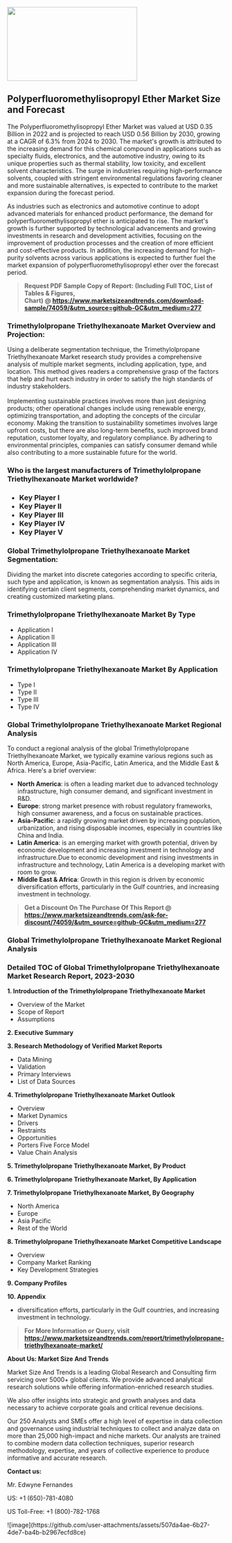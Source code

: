 <p><img class="alignnone size-medium wp-image-20088" src="https://ffe5etoiles.com/wp-content/uploads/2024/12/MST1-300x171.png" alt="" width="300" height="171" /></p><h2>Polyperfluoromethylisopropyl Ether Market Size and Forecast</h2><p>The Polyperfluoromethylisopropyl Ether Market was valued at USD 0.35 Billion in 2022 and is projected to reach USD 0.56 Billion by 2030, growing at a CAGR of 6.3% from 2024 to 2030. The market's growth is attributed to the increasing demand for this chemical compound in applications such as specialty fluids, electronics, and the automotive industry, owing to its unique properties such as thermal stability, low toxicity, and excellent solvent characteristics. The surge in industries requiring high-performance solvents, coupled with stringent environmental regulations favoring cleaner and more sustainable alternatives, is expected to contribute to the market expansion during the forecast period.</p><p>As industries such as electronics and automotive continue to adopt advanced materials for enhanced product performance, the demand for polyperfluoromethylisopropyl ether is anticipated to rise. The market's growth is further supported by technological advancements and growing investments in research and development activities, focusing on the improvement of production processes and the creation of more efficient and cost-effective products. In addition, the increasing demand for high-purity solvents across various applications is expected to further fuel the market expansion of polyperfluoromethylisopropyl ether over the forecast period.</p></p><blockquote id="" class=""><strong>Request PDF Sample Copy of Report: (Including Full TOC, List of Tables &amp; Figures, Chart)&nbsp;@&nbsp;<strong><a href="https://www.marketsizeandtrends.com/download-sample/74059/&utm_source=github-GC&utm_medium=277" target="_blank">https://www.marketsizeandtrends.com/download-sample/74059/&utm_source=github-GC&utm_medium=277</a></strong></strong></blockquote><h3 id="" class="">Trimethylolpropane Triethylhexanoate Market&nbsp;Overview and Projection:</h3><p id="" class="">Using a deliberate segmentation technique, the Trimethylolpropane Triethylhexanoate Market research study provides a comprehensive analysis of multiple market segments, including application, type, and location. This method gives readers a comprehensive grasp of the factors that help and hurt each industry in order to satisfy the high standards of industry stakeholders. <br /> <br />Implementing sustainable practices involves more than just designing products; other operational changes include using renewable energy, optimizing transportation, and adopting the concepts of the circular economy. Making the transition to sustainability sometimes involves large upfront costs, but there are also long-term benefits, such improved brand reputation, customer loyalty, and regulatory compliance. By adhering to environmental principles, companies can satisfy consumer demand while also contributing to a more sustainable future for the world.</p><h3 id="" class="">Who is the largest manufacturers of&nbsp;Trimethylolpropane Triethylhexanoate Market worldwide?</h3><h3 class=""><p><ul><li>Key Player I </li><li> Key Player II </li><li> Key Player III </li><li> Key Player IV </li><li> Key Player V</li></ul></p></h3><h3 id="" class="">Global&nbsp;Trimethylolpropane Triethylhexanoate Market Segmentation:</h3><p id="" class="">Dividing the market into discrete categories according to specific criteria, such type and application, is known as segmentation analysis. This aids in identifying certain client segments, comprehending market dynamics, and creating customized marketing plans.</p><h3 id="" class="">Trimethylolpropane Triethylhexanoate Market&nbsp;By Type</h3><p><p><ul><li>Application I</li><li> Application II</li><li> Application III</li><li> Application IV</p></li></ul></p></p><h3 id="" class="">Trimethylolpropane Triethylhexanoate Market&nbsp;By Application</h3><p class=""><p><ul><li>Type I</li><li> Type II</li><li> Type III</li><li> Type IV</li></ul></p></p><h3 id="" class="">Global Trimethylolpropane Triethylhexanoate Market Regional Analysis</h3><p id="" class="">To conduct a regional analysis of the global Trimethylolpropane Triethylhexanoate Market, we typically examine various regions such as North America, Europe, Asia-Pacific, Latin America, and the Middle East &amp; Africa. Here's a brief overview:</p><ul><li><strong>North America</strong>: is often a leading market due to advanced technology infrastructure, high consumer demand, and significant investment in R&amp;D.</li><li><strong>Europe</strong>: strong market presence with robust regulatory frameworks, high consumer awareness, and a focus on sustainable practices.</li><li><strong>Asia-Pacific</strong>: a rapidly growing market driven by increasing population, urbanization, and rising disposable incomes, especially in countries like China and India.</li><li><strong>Latin America</strong>: is an emerging market with growth potential, driven by economic development and increasing investment in technology and infrastructure.Due to economic development and rising investments in infrastructure and technology, Latin America is a developing market with room to grow.</li><li><strong>Middle East &amp; Africa</strong>: Growth in this region is driven by economic diversification efforts, particularly in the Gulf countries, and increasing investment in technology.</li></ul><blockquote id="" class=""><strong>Get a Discount On The Purchase Of This Report @ <strong><a href="https://www.marketsizeandtrends.com/ask-for-discount/74059/&utm_source=github-GC&utm_medium=277" target="_blank">https://www.marketsizeandtrends.com/ask-for-discount/74059/&utm_source=github-GC&utm_medium=277</a></strong></strong></blockquote><h3 id="" class="">Global Trimethylolpropane Triethylhexanoate Market Regional Analysis</h3><h3 id="" class="">Detailed TOC of Global Trimethylolpropane Triethylhexanoate Market Research Report, 2023-2030</h3><p id="" class=""><strong>1. Introduction of the Trimethylolpropane Triethylhexanoate Market</strong></p><ul><li>Overview of the Market</li><li>Scope of Report</li><li>Assumptions</li></ul><p id="" class=""><strong>2. Executive Summary</strong></p><p id="" class=""><strong>3. Research Methodology of Verified Market Reports</strong></p><ul><li>Data Mining</li><li>Validation</li><li>Primary Interviews</li><li>List of Data Sources</li></ul><p id="" class=""><strong>4. Trimethylolpropane Triethylhexanoate Market Outlook</strong></p><ul><li>Overview</li><li>Market Dynamics</li><li>Drivers</li><li>Restraints</li><li>Opportunities</li><li>Porters Five Force Model</li><li>Value Chain Analysis</li></ul><p id="" class=""><strong>5. Trimethylolpropane Triethylhexanoate Market, By Product</strong></p><p id="" class=""><strong>6. Trimethylolpropane Triethylhexanoate Market, By Application</strong></p><p id="" class=""><strong>7. Trimethylolpropane Triethylhexanoate Market, By Geography</strong></p><ul><li>North America</li><li>Europe</li><li>Asia Pacific</li><li>Rest of the World</li></ul><p id="" class=""><strong>8. Trimethylolpropane Triethylhexanoate Market Competitive Landscape</strong></p><ul><li>Overview</li><li>Company Market Ranking</li><li>Key Development Strategies</li></ul><p id="" class=""><strong>9. Company Profiles</strong></p><p id="" class=""><strong>10. Appendix</strong></p><ul><li>diversification efforts, particularly in the Gulf countries, and increasing investment in technology.</li></ul><blockquote id="" class=""><strong>For More Information or Query, visit <strong><strong><a href="https://www.marketsizeandtrends.com/report/trimethylolpropane-triethylhexanoate-market/" target="_blank">https://www.marketsizeandtrends.com/report/trimethylolpropane-triethylhexanoate-market/</a></strong></strong></strong></blockquote><p id="" class=""><strong>About Us: Market Size And Trends</strong></p><p id="" class="">Market Size And Trends is a leading Global Research and Consulting firm servicing over 5000+ global clients. We provide advanced analytical research solutions while offering information-enriched research studies.</p><p id="" class="">We also offer insights into strategic and growth analyses and data necessary to achieve corporate goals and critical revenue decisions.</p><p id="" class="">Our 250 Analysts and SMEs offer a high level of expertise in data collection and governance using industrial techniques to collect and analyze data on more than 25,000 high-impact and niche markets. Our analysts are trained to combine modern data collection techniques, superior research methodology, expertise, and years of collective experience to produce informative and accurate research.</p><p id="" class=""><strong>Contact us:</strong></p><p id="" class="">Mr. Edwyne Fernandes</p><p id="" class="">US: +1 (650)-781-4080</p><p id="" class="">US Toll-Free: +1 (800)-782-1768</p>
![image](https://github.com/user-attachments/assets/507da4ae-6b27-4de7-ba4b-b2967ecfd8ce)
